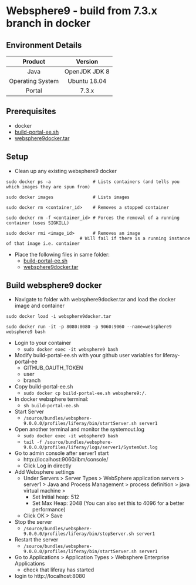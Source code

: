 # Websphere9 - build from 7.3.x branch in docker

## Environment Details

|Product|Version|
|:-----:|:-----:|
|Java|OpenJDK JDK 8|
|Operating System|Ubuntu 18.04|
|Portal| 7.3.x |

## Prerequisites
 * docker
 * [build-portal-ee.sh](build-portal-ee.sh)
 * [websphere9docker.tar](https://drive.google.com/file/d/1-eWlIqUXHlv4y15igLsYyqu6rWEvwqYe/view?usp=sharing)

## Setup

* Clean up any existing websphere9 docker
```
sudo docker ps -a                # Lists containers (and tells you which images they are spun from)

sudo docker images               # Lists images

sudo docker rm <container_id>    # Removes a stopped container

sudo docker rm -f <container_id> # Forces the removal of a running container (uses SIGKILL)

sudo docker rmi <image_id>       # Removes an image
                            # Will fail if there is a running instance of that image i.e. container
```
* Place the following files in same folder:
    * [build-portal-ee.sh](build-portal-ee.sh)
    * [websphere9docker.tar](https://drive.google.com/file/d/1-eWlIqUXHlv4y15igLsYyqu6rWEvwqYe/view?usp=sharing)


## Build websphere9 docker

* Navigate to folder with websphere9docker.tar and load the docker image and container

```
sudo docker load -i websphere9docker.tar

sudo docker run -it -p 8080:8080 -p 9060:9060 --name=websphere9 websphere9 bash
```
* Login to your container
	* `sudo docker exec -it websphere9 bash`
* Modify build-portal-ee.sh with your github user variables for liferay-portal-ee
	* GITHUB_OAUTH_TOKEN
	* user
	* branch
* Copy build-portal-ee.sh
    * `sudo docker cp build-portal-ee.sh websphere9:/.`
* In docker websphere terminal:
    * `sh build-portal-ee.sh`
* Start Server
	* `/source/bundles/websphere-9.0.0.0/profiles/liferay/bin/startServer.sh server1`
* Open another terminal and monitor the systemout.log
	* `sudo docker exec -it websphere9 bash`
	* `tail -f /source/bundles/websphere-9.0.0.0/profiles/liferay/logs/server1/SystemOut.log`
* Go to admin console after server1 start
	* http://localhost:9060/ibm/console/
	* Click Log in directly
* Add Websphere settings
	* Under Servers > Server Types > WebSphere application servers > server1 > Java and Process Management > process definition > java virtual machine >
		* Set Initial heap: 512
		* Set Max Heap: 2048 (You can also set this to 4096 for a better performance)
	* Click OK > Save
* Stop the server
	* `/source/bundles/websphere-9.0.0.0/profiles/liferay/bin/stopServer.sh server1`
* Restart the server
	* `/source/bundles/websphere-9.0.0.0/profiles/liferay/bin/startServer.sh server1`
* Go to Applications > Application Types > Websphere Enterprise Applications
    * check that liferay has started
* login to http://localhost:8080
